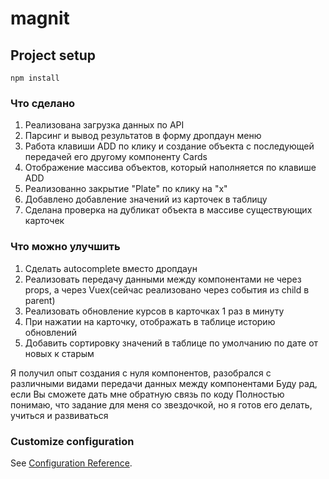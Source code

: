 # magnit

## Project setup
```
npm install
```
### Что сделано
1. Реализована загрузка данных по API
2. Парсинг и вывод результатов в форму дропдаун меню
3. Работа клавиши ADD по клику и создание объекта с последующей передачей его другому компоненту Cards
4. Отображение массива объектов, который наполняется по клавише ADD
5. Реализованно закрытие "Plate" по клику на "х"
6. Добавлено добавление значений из карточек в таблицу
7. Сделана проверка на дубликат объекта в массиве существующих карточек

### Что можно улучшить
1. Сделать autocomplete вместо дропдаун
2. Реализовать передачу данными между компонентами не через props, а через Vuex(сейчас реализовано через события из child в parent)
3. Реализовать обновление курсов в карточках 1 раз в минуту
4. При нажатии на карточку, отображать в таблице историю обновлений
5. Добавить сортировку значений в таблице по умолчанию по дате от новых к старым

Я получил опыт создания с нуля компонентов, разобрался с различными видами передачи данных между компонентами
Буду рад, если Вы сможете дать мне обратную связь по коду
Полностью понимаю, что задание для меня со звездочкой, но я готов его делать, учиться и развиваться


### Customize configuration
See [Configuration Reference](https://cli.vuejs.org/config/).
